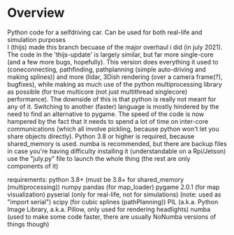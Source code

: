 # Overview
Python code for a selfdriving car. Can be used for both real-life and simulation purposes <br/>
I (thijs) made this branch becuase of the major overhaul i did (in july 2021). The code in the 'thijs-update' is largely similar, but far more single-core (and a few more bugs, hopefully). This version does everything it used to (coneconnecting, pathfinding, pathplanning (simple auto-driving and making splines)) and more (lidar, 3Dish rendering (over a camera frame(?), bugfixes), while making as much use of the python multiprocessing library as possible (for true multicore (not just multithread singlecore) performance). The downside of this is that python is really not meant for any of it. Switching to another (faster) language is mostly hindered by the need to find an alternative to pygame. The speed of the code is now hampered by the fact that it needs to spend a lot of time on inter-core communications (which all involve pickling, because python won't let you share objects directly).
Python 3.8 or higher is required, because shared_memory is used.
numba is recommended, but there are backup files in case you're having difficulty installing it (understandable on a Rpi/Jetson)
use the "july.py" file to launch the whole thing (the rest are only components of it)

requirements:
python 3.8+ (must be 3.8+ for shared_memory (multiprocessing))
numpy 
pandas (for map_loader)
pygame 2.0.1 (for map visualization)
pyserial (only for real-life, not for simulations) (note: used as "import serial")
scipy (for cubic splines (pathPlanning))
PIL (a.k.a. Python Image Library, a.k.a. Pillow, only used for rendering headlights)
numba (used to make some code faster, there are usually NoNumba versions of things though)
